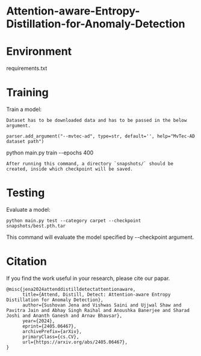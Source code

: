 # Attention-aware-Entropy-Distillation-for-Anomaly-Detection

# Environment
requirements.txt

# Training
Train a model:
```
Dataset has to be downloaded data and has to be passed in the below argument.

parser.add_argument("--mvtec-ad", type=str, default='', help="MvTec-AD dataset path")
``` 
python main.py train --epochs 400
```
After running this command, a directory `snapshots/` should be created, inside which checkpoint will be saved.
```
# Testing
Evaluate a model:
```
python main.py test --category carpet --checkpoint snapshots/best.pth.tar
```
This command will evaluate the model specified by --checkpoint argument. 


# Citation

If you find the work useful in your research, please cite our papar.
```
@misc{jena2024attenddistilldetectattentionaware,
      title={Attend, Distill, Detect: Attention-aware Entropy Distillation for Anomaly Detection}, 
      author={Sushovan Jena and Vishwas Saini and Ujjwal Shaw and Pavitra Jain and Abhay Singh Raihal and Anoushka Banerjee and Sharad Joshi and Ananth Ganesh and Arnav Bhavsar},
      year={2024},
      eprint={2405.06467},
      archivePrefix={arXiv},
      primaryClass={cs.CV},
      url={https://arxiv.org/abs/2405.06467}, 
}
```
